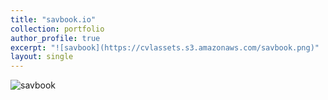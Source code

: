 ```yaml
---
title: "savbook.io"
collection: portfolio
author_profile: true
excerpt: "![savbook](https://cvlassets.s3.amazonaws.com/savbook.png)"
layout: single
---
```


![savbook](https://cvlassets.s3.amazonaws.com/savbook.png)
